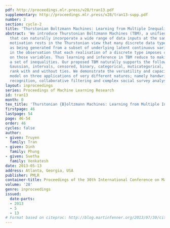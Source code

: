 ```yaml
---
pdf: http://proceedings.mlr.press/v28/tran13.pdf
supplementary: http://proceedings.mlr.press/v28/tran13-supp.pdf
number: 2
section: cycle-2
title: 'Thurstonian Boltzmann Machines: Learning from Multiple Inequalities'
abstract: 'We introduce Thurstonian Boltzmann Machines (TBM), a unified architecture
  that can naturally incorporate a wide range of data inputs at the same time. Our
  motivation rests in the Thurstonian view that many discrete data types can be considered
  as being generated from a subset of underlying latent continuous variables, and
  in the observation that each realisation of a discrete type imposes certain inequalities
  on those variables. Thus learning and inference in TBM reduce to making sense of
  a set of inequalities. Our proposed TBM naturally supports the following types:
  Gaussian, intervals, censored, binary, categorical, muticategorical, ordinal, (in)-complete
  rank with and without ties. We demonstrate the versatility and capacity of the proposed
  model on three applications of very different natures; namely handwritten digit
  recognition, collaborative filtering and complex social survey analysis.'
layout: inproceedings
series: Proceedings of Machine Learning Research
id: tran13
month: 0
tex_title: 'Thurstonian {B}oltzmann Machines: Learning from Multiple Inequalities'
firstpage: 46
lastpage: 54
page: 46-54
order: 46
cycles: false
author:
- given: Truyen
  family: Tran
- given: Dinh
  family: Phung
- given: Svetha
  family: Venkatesh
date: 2013-05-13
address: Atlanta, Georgia, USA
publisher: PMLR
container-title: Proceedings of the 30th International Conference on Machine Learning
volume: '28'
genre: inproceedings
issued:
  date-parts:
  - 2013
  - 5
  - 13
# Format based on citeproc: http://blog.martinfenner.org/2013/07/30/citeproc-yaml-for-bibliographies/
---
```


